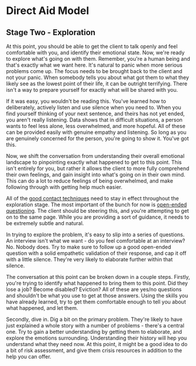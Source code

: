 # Direct Aid Model #
## Stage Two - Exploration ##

At this point, you should be able to get the client to talk openly and feel comfortable with you, and identify their emotional state. Now, we're ready to explore what's going on with them. Remember, you're a human being and that's exactly what we want here. It's natural to panic when more serious problems come up. The focus needs to be brought back to the client and not your panic. When somebody tells you about what got them to what they likely see as the lowest point of their life, it can be outright terrifying. There isn't a way to prepare yourself for exactly what will be shared with you.

If it was easy, you wouldn't be reading this. You've learned how to deliberately, actively listen and use silence when you need to. When you find yourself thinking of your next sentence, and theirs has not yet ended, you aren't really listening. Data shows that in difficult situations, a person wants to feel less alone, less overwhelmed, and more hopeful. All of these can be provided easily with genuine empathy and listening. So long as you are genuinely concerned for the person, you're going to show it. You've got this.

Now, we shift the conversation from understanding their overall emotional landscape to pinpointing exactly what happened to get to this point. This isn't entirely for you, but rather it allows the client to more fully comprehend their own feelings, and gain insight into what's going on in their own mind. This can do a lot to reduce feelings of being overwhelmed, and make following through with getting help much easier.

All of the [good contact techniques](training-direct-stage-one#good-contact-techniques) need to stay in effect throughout the exploration stage. The most important of the bunch for now is [open-ended questioning](training-direct-stage-one#open-ended-questions). The client should be steering this, and you're attempting to get on to the same page. While you are providing a sort of guidance, it needs to be extremely subtle and natural.

In trying to explore the problem, it's easy to slip into a series of questions. An interview isn't what we want - do you feel comfortable at an interview? No. Nobody does. Try to make sure to follow up a good open-ended question with a solid empathetic validation of their response, and cap it off with a little silence. They're very likely to elaborate further within that silence.

The conversation at this point can be broken down in a couple steps. Firstly, you're trying to identify what happened to bring them to this point. Did they lose a job? Become disabled? Eviction? All of these are yes/no questions and shouldn't be what you use to get at those answers. Using the skills you have already learned, try to get them comfortable enough to tell you about what happened, and let them.

Secondly, dive in. Dig a bit on the primary problem. They're likely to have just explained a whole story with a number of problems - there's a central one. Try to gain a better understanding by getting them to elaborate, and explore the emotions surrounding. Understanding their history will hep you understand what they need now. At this point, it might be a good idea to do a bit of risk assessment, and give them crisis resources in addition to the help you can offer.
